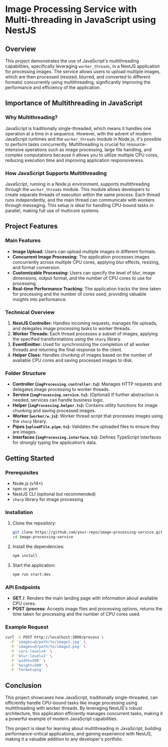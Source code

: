 # Image Processing Service with Multi-threading in JavaScript using NestJS

## Overview

This project demonstrates the use of JavaScript's multithreading capabilities, specifically leveraging `worker_threads`, in a NestJS application for processing images. The service allows users to upload multiple images, which are then processed (resized, blurred, and converted to different formats) concurrently using multithreading, significantly improving the performance and efficiency of the application.

## Importance of Multithreading in JavaScript

### Why Multithreading?

JavaScript is traditionally single-threaded, which means it handles one operation at a time in a sequence. However, with the advent of modern JavaScript runtimes and the `worker_threads` module in Node.js, it's possible to perform tasks concurrently. Multithreading is crucial for resource-intensive operations such as image processing, large file handling, and complex computations because it allows you to utilize multiple CPU cores, reducing execution time and improving application responsiveness.

### How JavaScript Supports Multithreading

JavaScript, running in a Node.js environment, supports multithreading through the `worker_threads` module. This module allows developers to create separate threads of execution within the same process. Each thread runs independently, and the main thread can communicate with workers through messaging. This setup is ideal for handling CPU-bound tasks in parallel, making full use of multicore systems.

## Project Features

### Main Features

- **Image Upload:** Users can upload multiple images in different formats.
- **Concurrent Image Processing:** The application processes images concurrently across multiple CPU cores, applying blur effects, resizing, and format conversion.
- **Customizable Processing:** Users can specify the level of blur, image dimensions, output format, and the number of CPU cores to use for processing.
- **Real-time Performance Tracking:** The application tracks the time taken for processing and the number of cores used, providing valuable insights into performance.

### Technical Overview

1. **NestJS Controller:** Handles incoming requests, manages file uploads, and delegates image processing tasks to worker threads.
2. **Worker Threads:** Each thread processes a subset of images, applying the specified transformations using the `sharp` library.
3. **EventEmitter:** Used for synchronizing the completion of all worker threads and returning the final response to the client.
4. **Helper Class:** Handles chunking of images based on the number of available CPU cores and saving processed images to disk.

### Folder Structure

- **Controller (`imgProcessing.controller.ts`):** Manages HTTP requests and delegates image processing to worker threads.
- **Service (`imgProcessing.service.ts`):** (Optional) If further abstraction is needed, services can handle business logic.
- **Helper (`imgProcessing.helper.ts`):** Contains utility functions for image chunking and saving processed images.
- **Worker (`worker/w.js`):** Worker thread script that processes images using the `sharp` library.
- **Pipes (`uploadFile.pipe.ts`):** Validates the uploaded files to ensure they are images.
- **Interfaces (`imgProcessing.interface.ts`):** Defines TypeScript interfaces for strongly typing the application’s data.

## Getting Started

### Prerequisites

- Node.js (v14+)
- npm or yarn
- NestJS CLI (optional but recommended)
- `sharp` library for image processing

### Installation

1. Clone the repository:
    ```bash
    git clone https://github.com/your-repo/image-processing-service.git
    cd image-processing-service
    ```

2. Install the dependencies:
    ```bash
    npm install
    ```

3. Start the application:
    ```bash
    npm run start:dev
    ```

### API Endpoints

- **GET /**: Renders the main landing page with information about available CPU cores.
- **POST /process**: Accepts image files and processing options, returns the time taken for processing and the number of CPU cores used.

### Example Request

```bash
curl -X POST http://localhost:3000/process \
  -F 'images=@/path/to/image1.jpg' \
  -F 'images=@/path/to/image2.png' \
  -F 'cors-level=4' \
  -F 'blur-level=2' \
  -F 'width=500' \
  -F 'height=500' \
  -F 'format=png'
```

## Conclusion

This project showcases how JavaScript, traditionally single-threaded, can efficiently handle CPU-bound tasks like image processing using multithreading with worker threads. By leveraging NestJS's robust architecture, this application efficiently manages concurrent tasks, making it a powerful example of modern JavaScript capabilities.

This project is ideal for learning about multithreading in JavaScript, building performance-critical applications, and gaining experience with NestJS, making it a valuable addition to any developer's portfolio.